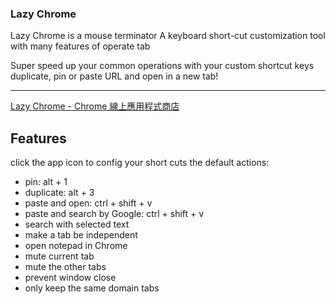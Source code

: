 ### Lazy Chrome

Lazy Chrome is a mouse terminator
A keyboard short-cut customization tool with many features of operate tab

Super speed up your common operations with your custom shortcut keys
duplicate, pin or paste URL and open in a new tab!
*********
[Lazy Chrome - Chrome 線上應用程式商店](https://chrome.google.com/webstore/detail/lazy-chrome/boijmdgjfcoancndoiclnglhjakeopch "Lazy Chrome - Chrome 線上應用程式商店")

## Features
click the app icon to config your short cuts
the default actions:

- pin: alt + 1
- duplicate: alt + 3
- paste and open: ctrl + shift + v
- paste and search by Google: ctrl + shift + v
- search with selected text
- make a tab be independent
- open notepad in Chrome
- mute current tab
- mute the other tabs
- prevent window close
- only keep the same domain tabs
